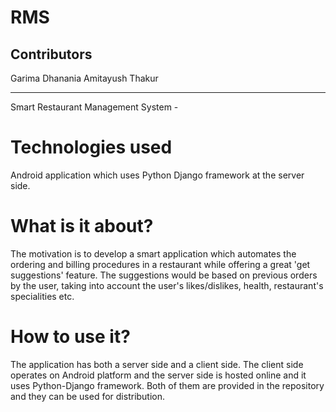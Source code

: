 # RMS
Contributors
-----------------------

Garima Dhanania
Amitayush Thakur

-----------------------------

 Smart Restaurant Management System - 

# Technologies used
Android application which uses Python Django framework at the server side.

# What is it about?

The motivation is to develop a smart application which automates the ordering and billing procedures in a restaurant while offering a great 'get suggestions' feature. The suggestions would be based on previous orders by the user, taking into account the user's likes/dislikes, health, restaurant's specialities etc.

# How to use it?

The application has both a server side and a client side. The client side operates on Android platform and the server side is hosted online and it uses Python-Django framework. Both of them are provided in the repository and they can be used for distribution.
